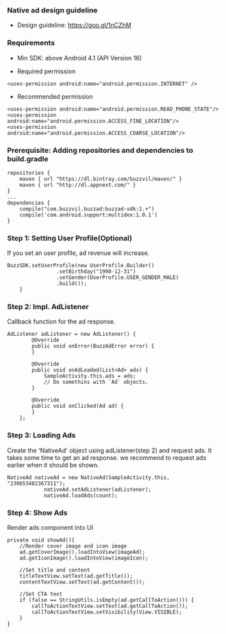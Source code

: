 ### Native ad design guideline
- Design guideline: https://goo.gl/1nCZhM

### Requirements
- Min SDK: above Android 4.1 (API Version 16)

- Required permission
```
<uses-permission android:name="android.permission.INTERNET" />
```
- Recommended permission 
```
<uses-permission android:name="android.permission.READ_PHONE_STATE"/>
<uses-permission android:name="android.permission.ACCESS_FINE_LOCATION"/>
<uses-permission android:name="android.permission.ACCESS_COARSE_LOCATION"/>
```

### Prerequisite: Adding repositories and dependencies to build.gradle

```
repositories {
    maven { url "https://dl.bintray.com/buzzvil/maven/" }
    maven { url "http://dl.appnext.com/" }
}
...
dependencies {
    compile("com.buzzvil.buzzad:buzzad-sdk:1.+")
    compile('com.android.support:multidex:1.0.1')
}
```

### Step 1: Setting User Profile(Optional)
If you set an user profile, ad revenue will increase.

```
BuzzSDK.setUserProfile(new UserProfile.Builder()
				.setBirthday("1990-12-31")
				.setGender(UserProfile.USER_GENDER_MALE)
				.build());
	}
```

### Step 2: Impl. AdListener
Callback function for the ad response.

```
AdListener adListener = new AdListener() {
		@Override
		public void onError(BuzzAdError error) {
		}

		@Override
		public void onAdLoaded(List<Ad> ads) {
			SampleActivity.this.ads = ads;
			// Do somethins with `Ad` objects.
		}

		@Override
		public void onClicked(Ad ad) {
		}
	};
```

### Step 3: Loading Ads
Create the 'NativeAd' object using adListener(step 2) and request ads.
It takes some time to get an ad response. we recommend to request ads earlier when it should be shown.

```
NativeAd nativeAd = new NativeAd(SampleActivity.this, "230653482367311");
			nativeAd.setAdListener(adListener);
			nativeAd.loadAds(count);
```

### Step 4: Show Ads
Render ads component into UI

```
private void showAd(){
	//Render cover image and icon image
	ad.getCoverImage().loadIntoView(imageAd);
	ad.getIconImage().loadIntoView(imageIcon);
	
	//Set title and content 
	titleTextView.setText(ad.getTitle()); 
	contentTextView.setText(ad.getContent());
	
	//Set CTA text
	if (false == StringUtils.isEmpty(ad.getCallToAction())) {
		callToActionTextView.setText(ad.getCallToAction());
		callToActionTextView.setVisibility(View.VISIBLE); 
	}
}
```
